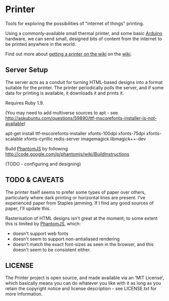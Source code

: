 Printer
===========

Tools for exploring the possibilities of "internet of things" printing.

Using a commonly-available small thermal printer, and some basic [Arduino][] hardware, we can send small, designed bits of content from the internet to be printed anywhere in the world.

Find out more about [getting a printer on the wiki][getting-a-printer] on the [wiki][].


Server Setup
-------------

The server acts as a conduit for turning HTML-based designs into a format suitable for the printer. The printer periodically polls the server, and if some data for printing is available, it downloads it and prints it.

Requires Ruby 1.9.

(You may need to add multiverse sources to apt - see http://askubuntu.com/questions/59890/ttf-mscorefonts-installer-is-not-available)

apt-get install ttf-mscorefonts-installer xfonts-100dpi xfonts-75dpi xfonts-scalable xfonts-cyrillic redis-server imagemagick libmagick++-dev

Build [PhantomJS][] by following http://code.google.com/p/phantomjs/wiki/BuildInstructions

(TODO - configuring and designing)


TODO & CAVEATS
----

The printer itself seems to prefer some types of paper over others, particularly where dark printing or horizontal lines are present. I've experienced paper from Staples jamming. If I find any good sources of paper, I'll update this.

Rasterisation of HTML designs isn't great at the moment; to some extent this is limited by [PhantomJS], which:

* doesn't support web fonts
* doesn't seem to support non-antialiased rendering
* doesn't match the exact font-sizes as seen in the browser, and this doesn't seem to be consistent either.


LICENSE
-------

The Printer project is open source, and made available via an 'MIT License', which basically means you can do whatever you like with it as long as you retain the copyright notice and license description - see LICENSE.txt for more information.

[timmy]: http://gofreerange.com/timmy
[Arduino]: http://ardunio.cc
[PhantomJS]: http://phantomjs.org
[wiki]: https://github.com/freerange/printer/wiki
[getting-a-printer]: https://github.com/freerange/printer/wiki/Making-your-own-printer
